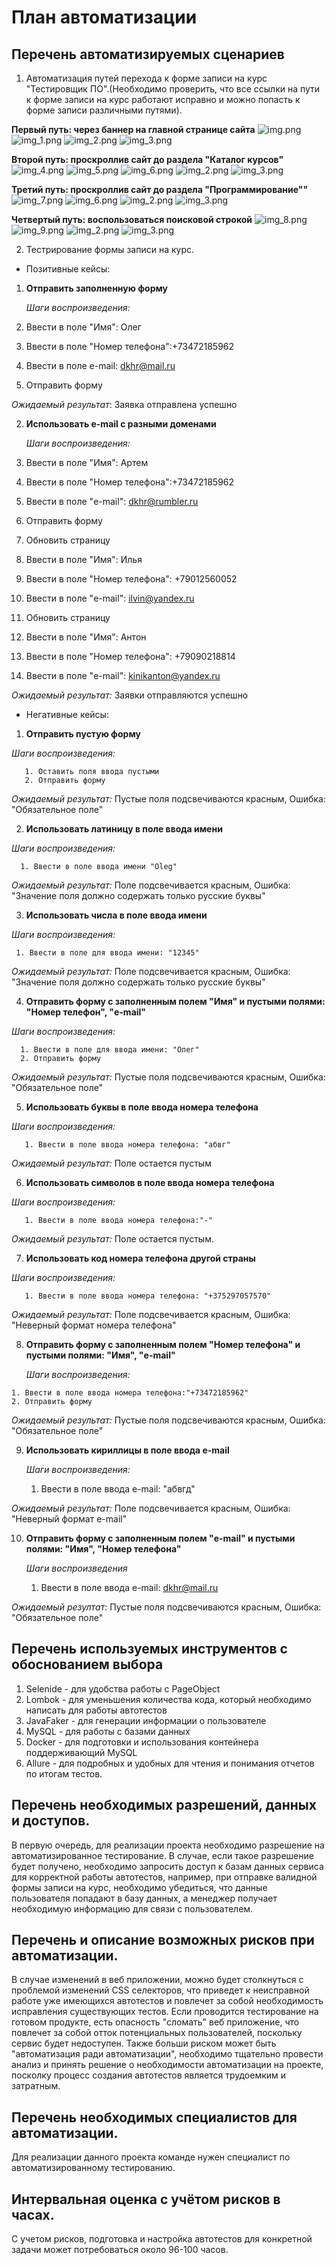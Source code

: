 # **План автоматизации**

## Перечень автоматизируемых сценариев
1. Автоматизация путей перехода к форме записи на курс "Тестировщик ПО".(Необходимо проверить, что все ссылки на пути к форме записи на курс работают исправно и можно попасть к форме записи различными путями).

**Первый путь: через баннер на главной странице сайта**
![img.png](img.png)
![img_1.png](img_1.png)
![img_2.png](img_2.png)
![img_3.png](img_3.png)

**Второй путь: проскроллив сайт до раздела "Каталог курсов"**
![img_4.png](img_4.png)
![img_5.png](img_5.png)
![img_6.png](img_6.png)
![img_2.png](img_2.png)
![img_3.png](img_3.png)

**Третий путь: проскроллив сайт до раздела "Программирование""**
![img_7.png](img_7.png)
![img_6.png](img_6.png)
![img_2.png](img_2.png)
![img_3.png](img_3.png)

**Четвертый путь: воспользоваться поисковой строкой**
![img_8.png](img_8.png)
![img_9.png](img_9.png)
![img_2.png](img_2.png)
![img_3.png](img_3.png)

2. Тестрирование формы записи на курс.

- Позитивные кейсы:
1. **Отправить заполненную форму**

   *Шаги воспроизведения:*
  
  1. Ввести в поле "Имя": Олег
  2. Ввести в поле "Номер телефона":+73472185962
  3. Ввести в поле e-mail: dkhr@mail.ru
  4. Отправить форму

*Ожидаемый результат*: Заявка отправлена успешно

2. **Использовать e-mail с разными доменами**

   *Шаги воспроизведения:*


  1. Ввести в поле "Имя": Артем
  2. Ввести в поле "Номер телефона":+73472185962
  3. Ввести в поле "e-mail": dkhr@rumbler.ru
  4. Отправить форму
  5. Обновить страницу
  6. Ввести в поле "Имя": Илья
  7. Ввести в поле "Номер телефона": +79012560052
  8. Ввести в поле "e-mail": ilvin@yandex.ru
  9. Обновить страницу
  10. Ввести в поле "Имя": Антон
  11. Ввести в поле "Номер телефона": +79090218814
  12. Ввести в поле "e-mail": kinikanton@yandex.ru

  
  *Ожидаемый результат:* Заявки отправляются успешно

     
- Негативные кейсы:
1. **Отправить пустую форму**

 *Шаги воспроизведения:* 
 
       1. Оставить поля ввода пустыми   
       2. Отправить форму
          
  *Ожидаемый результат:* Пустые поля подсвечиваются красным, Ошибка: "Обязательное поле"
   
  2. **Использовать латиницу в поле ввода имени**

   *Шаги воспроизведения:*
   
      1. Ввести в поле ввода имени "Oleg"

      
  *Ожидаемый результат:* Поле подсвечивается красным, Ошибка: "Значение поля должно содержать только русские буквы"
  
  3. **Использовать числа в поле ввода имени**

  *Шаги воспроизведения:* 
  
     1. Ввести в поле для ввода имени: "12345" 

     
  *Ожидаемый результат:* Поле подсвечивается красным, Ошибка: "Значение поля должно содержать только русские буквы"

  4. **Отправить форму с заполненным полем "Имя" и пустыми полями: "Номер телефон", "e-mail"**

   *Шаги воспроизведения:*

   
      1. Ввести в поле для ввода имени: "Олег"
      2. Отправить форму
   
   
   *Ожидаемый результат:* Пустые поля подсвечиваются красным, Ошибка: "Обязательное поле"
  
  5. **Использовать буквы в поле ввода номера телефона**

   *Шаги воспроизведения:*
   
       1. Ввести в поле ввода номера телефона: "абвг"

       
  *Ожидаемый результат:* Поле остается пустым
    
  6. **Использовать символов в поле ввода номера телефона**

   *Шаги воспроизведения:*
   
       1. Ввести в поле ввода номера телефона:"-"
       
  
  *Ожидаемый результат:* Поле остается пустым.
    
  7. **Использовать код номера телефона другой страны**

   *Шаги воспроизведения:*
   
       1. Ввести в поле ввода номера телефона: "+375297057570"

       
  *Ожидаемый результат:* Поле подсвечивается красным, Ошибка: "Неверный формат номера телефона"
 
  8. **Отправить форму с заполненным полем "Номер телефона" и пустыми полями: "Имя", "e-mail"**

     *Шаги воспроизведения:*

    1. Ввести в поле ввода номера телефона:"+73472185962"
    2. Отправить форму


*Ожидаемый результат:* Пустые поля подсвечиваются красным, Ошибка: "Обязательное поле"


  9. **Использовать кириллицы в поле ввода e-mail**

     *Шаги воспроизведения:*

      1. Ввести в поле ввода e-mail: "абвгд"


*Ожидаемый результат:* Поле подсвечивается красным, Ошибка: "Неверный формат e-mail"
  
  
  10. **Отправить форму с заполненным полем "e-mail" и пустыми полями: "Имя", "Номер телефона"**

      *Шаги воспроизведения*

      1. Ввести в поле ввода e-mail: dkhr@mail.ru
     

*Ожидаемый резултат:* Пустые поля подсвечиваются красным, Ошибка: "Обязательное поле"

## Перечень используемых инструментов с обоснованием выбора

1. Selenide - для удобства работы с PageObject
2. Lombok - для уменьшения количества кода, который необходимо написать для работы автотестов
3. JavaFaker - для генерации информации о пользователе
4. MySQL - для работы с базами данных
5. Docker - для подготовки и использования контейнера поддерживающий MySQL
6. Allure - для подробных и удобных для чтения и понимания отчетов по итогам тестов.

## Перечень необходимых разрешений, данных и доступов.

В первую очередь, для реализации проекта необходимо разрешение на автоматизированное тестирование. В случае, если такое разрешение будет получено, необходимо запросить доступ к базам данных сервиса для корректной работы автотестов, например, при отправке валидной формы записи на курс, необходимо убедиться, что данные пользователя попадают в базу данных, а менеджер получает необходимую информацию для связи с пользователем.

## Перечень и описание возможных рисков при автоматизации.

В случае изменений в веб приложении, можно будет столкнуться с проблемой изменений CSS селекторов, что приведет к неисправной работе уже имеющихся автотестов и повлечет за собой необходимость исправления существующих тестов.
Если проводится тестирование на готовом продукте, есть опасность "сломать" веб приложение, что повлечет за собой отток потенциальных пользователей, поскольку сервис будет недоступен.
Также больши риском может быть "автоматизация ради автоматизации", необходимо тщательно провести анализ и принять решение о необходимости автоматизации на проекте, посколку процесс создания автотестов является трудоемким и затратным.

## Перечень необходимых специалистов для автоматизации.

Для реализации данного проекта команде нужен специалист по автоматизированному тестированию.

## Интервальная оценка с учётом рисков в часах.

С учетом рисков, подготовка и настройка автотестов для конкретной задачи может потребоваться около 96-100 часов.
